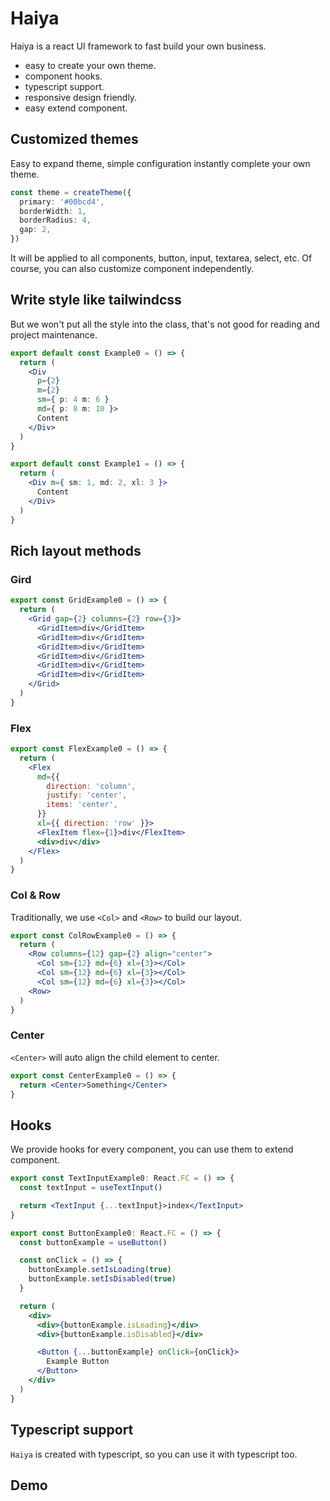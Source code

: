 # Haiya

Haiya is a react UI framework to fast build your own business.

- easy to create your own theme.
- component hooks.
- typescript support.
- responsive design friendly.
- easy extend component.

## Customized themes

Easy to expand theme, simple configuration instantly complete your own theme.

```ts
const theme = createTheme({
  primary: '#00bcd4',
  borderWidth: 1,
  borderRadius: 4,
  gap: 2,
})
```

It will be applied to all components, button, input, textarea, select, etc. Of course, you can also customize component independently.

## Write style like tailwindcss

But we won't put all the style into the class, that's not good for reading and project maintenance.

```jsx
export default const Example0 = () => {
  return (
    <Div
      p={2}
      m={2}
      sm={ p: 4 m: 6 }
      md={ p: 8 m: 10 }>
      Content
    </Div>
  )
}
```

```jsx
export default const Example1 = () => {
  return (
    <Div m={ sm: 1, md: 2, xl: 3 }>
      Content
    </Div>
  )
}
```

## Rich layout methods

### Gird

```jsx
export const GridExample0 = () => {
  return (
    <Grid gap={2} columns={2} row={3}>
      <GridItem>div</GridItem>
      <GridItem>div</GridItem>
      <GridItem>div</GridItem>
      <GridItem>div</GridItem>
      <GridItem>div</GridItem>
      <GridItem>div</GridItem>
    </Grid>
  )
}
```

### Flex

```jsx
export const FlexExample0 = () => {
  return (
    <Flex
      md={{
        direction: 'column',
        justify: 'center',
        items: 'center',
      }}
      xl={{ direction: 'row' }}>
      <FlexItem flex={1}>div</FlexItem>
      <div>div</div>
    </Flex>
  )
}
```

### Col & Row

Traditionally, we use `<Col>` and `<Row>` to build our layout.

```jsx
export const ColRowExample0 = () => {
  return (
    <Row columns={12} gap={2} align="center">
      <Col sm={12} md={6} xl={3}></Col>
      <Col sm={12} md={6} xl={3}></Col>
      <Col sm={12} md={6} xl={3}></Col>
    <Row>
  )
}
```

### Center

`<Center>` will auto align the child element to center.

```jsx
export const CenterExample0 = () => {
  return <Center>Something</Center>
}
```

## Hooks

We provide hooks for every component, you can use them to extend component.

```jsx
export const TextInputExample0: React.FC = () => {
  const textInput = useTextInput()

  return <TextInput {...textInput}>index</TextInput>
}
```

```jsx
export const ButtonExample0: React.FC = () => {
  const buttonExample = useButton()

  const onClick = () => {
    buttonExample.setIsLoading(true)
    buttonExample.setIsDisabled(true)
  }

  return (
    <div>
      <div>{buttonExample.isLoading}</div>
      <div>{buttonExample.isDisabled}</div>

      <Button {...buttonExample} onClick={onClick}>
        Example Button
      </Button>
    </div>
  )
}
```

## Typescript support

`Haiya` is created with typescript, so you can use it with typescript too.

## Demo

```jsx



```
